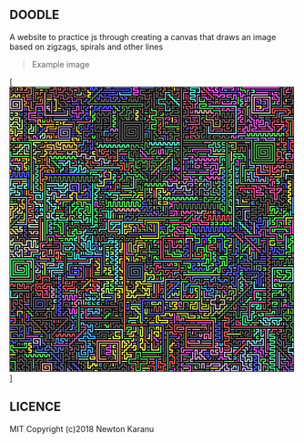 ## DOODLE
A website to practice js through creating a canvas that draws an image based on zigzags, spirals and other lines

> Example image

[![N|Solid](https://raw.githubusercontent.com/newtonkiragu/doodle/master/img/Doodle.png)]

## LICENCE
MIT
Copyright (c)2018 Newton Karanu
